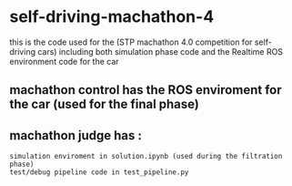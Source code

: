 # self-driving-machathon-4
this is the code used for the (STP machathon 4.0 competition for self-driving cars) including both simulation phase code and the Realtime ROS environment code for the car


## machathon control has the ROS enviroment for the car (used for the final phase)
## machathon judge has :
    simulation enviroment in solution.ipynb (used during the filtration phase)
    test/debug pipeline code in test_pipeline.py

